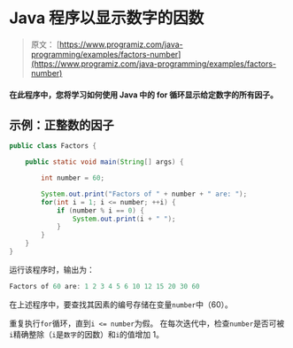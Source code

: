 # Java 程序以显示数字的因数

> 原文： [https://www.programiz.com/java-programming/examples/factors-number](https://www.programiz.com/java-programming/examples/factors-number)

#### 在此程序中，您将学习如何使用 Java 中的 for 循环显示给定数字的所有因子。

## 示例：正整数的因子

```java
public class Factors {

    public static void main(String[] args) {

        int number = 60;

        System.out.print("Factors of " + number + " are: ");
        for(int i = 1; i <= number; ++i) {
            if (number % i == 0) {
                System.out.print(i + " ");
            }
        }
    }
}
```

运行该程序时，输出为：

```java
Factors of 60 are: 1 2 3 4 5 6 10 12 15 20 30 60
```

在上述程序中，要查找其因素的编号存储在变量`number`中（60）。

重复执行`for`循环，直到`i <= number`为假。 在每次迭代中，检查`number`是否可被`i`精确整除（`i`是`数字`的因数）和`i`的值增加 1。